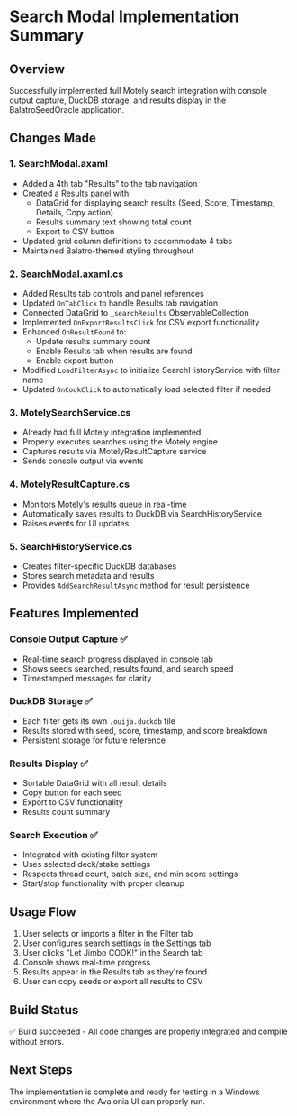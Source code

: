 # Search Modal Implementation Summary

## Overview
Successfully implemented full Motely search integration with console output capture, DuckDB storage, and results display in the BalatroSeedOracle application.

## Changes Made

### 1. SearchModal.axaml
- Added a 4th tab "Results" to the tab navigation
- Created a Results panel with:
  - DataGrid for displaying search results (Seed, Score, Timestamp, Details, Copy action)
  - Results summary text showing total count
  - Export to CSV button
- Updated grid column definitions to accommodate 4 tabs
- Maintained Balatro-themed styling throughout

### 2. SearchModal.axaml.cs
- Added Results tab controls and panel references
- Updated `OnTabClick` to handle Results tab navigation
- Connected DataGrid to `_searchResults` ObservableCollection
- Implemented `OnExportResultsClick` for CSV export functionality
- Enhanced `OnResultFound` to:
  - Update results summary count
  - Enable Results tab when results are found
  - Enable export button
- Modified `LoadFilterAsync` to initialize SearchHistoryService with filter name
- Updated `OnCookClick` to automatically load selected filter if needed

### 3. MotelySearchService.cs
- Already had full Motely integration implemented
- Properly executes searches using the Motely engine
- Captures results via MotelyResultCapture service
- Sends console output via events

### 4. MotelyResultCapture.cs
- Monitors Motely's results queue in real-time
- Automatically saves results to DuckDB via SearchHistoryService
- Raises events for UI updates

### 5. SearchHistoryService.cs
- Creates filter-specific DuckDB databases
- Stores search metadata and results
- Provides `AddSearchResultAsync` method for result persistence

## Features Implemented

### Console Output Capture ✅
- Real-time search progress displayed in console tab
- Shows seeds searched, results found, and search speed
- Timestamped messages for clarity

### DuckDB Storage ✅
- Each filter gets its own `.ouija.duckdb` file
- Results stored with seed, score, timestamp, and score breakdown
- Persistent storage for future reference

### Results Display ✅
- Sortable DataGrid with all result details
- Copy button for each seed
- Export to CSV functionality
- Results count summary

### Search Execution ✅
- Integrated with existing filter system
- Uses selected deck/stake settings
- Respects thread count, batch size, and min score settings
- Start/stop functionality with proper cleanup

## Usage Flow
1. User selects or imports a filter in the Filter tab
2. User configures search settings in the Settings tab
3. User clicks "Let Jimbo COOK!" in the Search tab
4. Console shows real-time progress
5. Results appear in the Results tab as they're found
6. User can copy seeds or export all results to CSV

## Build Status
✅ Build succeeded - All code changes are properly integrated and compile without errors.

## Next Steps
The implementation is complete and ready for testing in a Windows environment where the Avalonia UI can properly run.